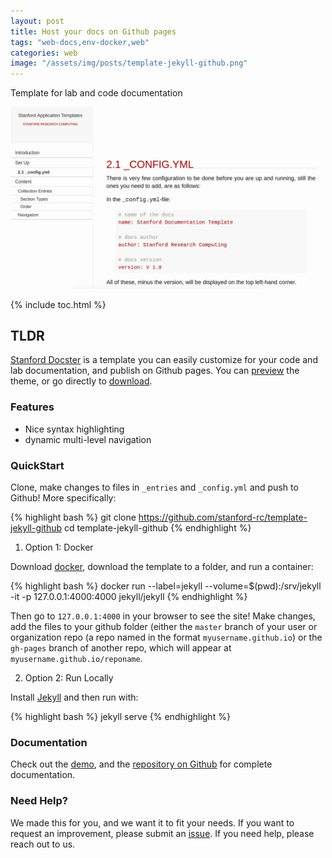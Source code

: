 ```yaml
---
layout: post
title: Host your docs on Github pages
tags: "web-docs,env-docker,web"
categories: web
image: "/assets/img/posts/template-jekyll-github.png"
---
```


<p class="message">
Template for lab and code documentation
</p>

![/assets/img/posts/template-jekyll-github.png](/assets/img/posts/template-jekyll-github.png)

{% include toc.html %}

## TLDR

[Stanford Docster](https://stanford-rc.github.io/template-jekyll-github) is a template you can easily customize for your code and lab documentation, and publish on Github pages. You can <a href="https://stanford-rc.github.io/template-jekyll-github" target="_blank">preview</a> the theme, or go directly to <a href="https://github.com/stanford-rc/template-jekyll-github">download</a>.

### Features
* Nice syntax highlighting
* dynamic multi-level navigation

### QuickStart
Clone, make changes to files in `_entries` and `_config.yml` and push to Github! More specifically:


{% highlight bash %}
      git clone https://github.com/stanford-rc/template-jekyll-github
      cd template-jekyll-github
{% endhighlight %}


1. Option 1: Docker

Download [docker](https://docs.docker.com/engine/installation/), download the template to a folder, and run a container:

{% highlight bash %}
      docker run --label=jekyll --volume=$(pwd):/srv/jekyll -it -p 127.0.0.1:4000:4000 jekyll/jekyll
{% endhighlight %}

Then go to `127.0.0.1:4000` in your browser to see the site! Make changes, add the files to your github folder (either the `master` branch of your user or organization repo (a repo named in the format `myusername.github.io`) or the `gh-pages` branch of another repo, which will appear at `myusername.github.io/reponame`.

2. Option 2: Run Locally

Install [Jekyll](https://jekyllrb.com/docs/installation/) and then run with:

{% highlight bash %}
      jekyll serve
{% endhighlight %}

### Documentation
Check out the [demo](https://stanford-rc.github.io/template-jekyll-github), and the [repository on Github](https://github.com/stanford-rc/template-jekyll-github) for complete documentation. 


### Need Help?
We made this for you, and we want it to fit your needs. If you want to request an improvement, please submit an [issue](https://github.com/stanford-rc/template-jekyll-github/issues). If you need help, please reach out to us.
